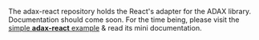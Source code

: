 The adax-react repository holds the React's adapter for the ADAX library.
Documentation should come soon. For the time being, please visit the [simple **adax-react** example](https://github.com/MirjamElad/Adax-React-TW-Exp_0) & read its mini documentation.
